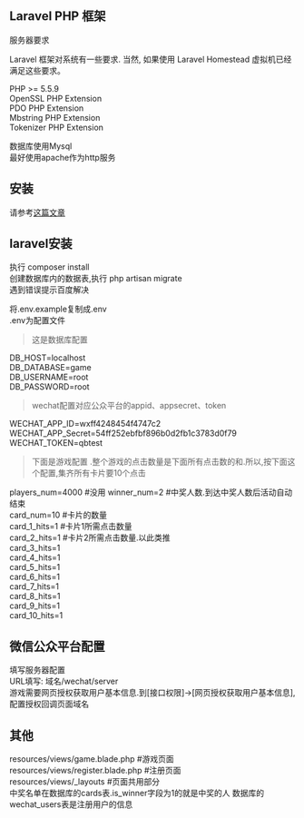 ## Laravel PHP 框架

服务器要求

Laravel 框架对系统有一些要求. 当然, 如果使用 Laravel Homestead 虚拟机已经满足这些要求。

PHP >= 5.5.9  
OpenSSL PHP Extension  
PDO PHP Extension  
Mbstring PHP Extension  
Tokenizer PHP Extension

数据库使用Mysql  
最好使用apache作为http服务  

## 安装
请参考[这篇文章](http://www.cnblogs.com/yanqing/p/5183556.html)  

## laravel安装
执行 composer install  
创建数据库内的数据表,执行 php artisan migrate  
遇到错误提示百度解决  

将.env.example复制成.env  
.env为配置文件  

>这是数据库配置  

DB_HOST=localhost  
DB_DATABASE=game  
DB_USERNAME=root  
DB_PASSWORD=root  

>wechat配置对应公众平台的appid、appsecret、token  

WECHAT_APP_ID=wxff4248454f4747c2  
WECHAT_APP_Secret=54ff252ebfbf896b0d2fb1c3783d0f79  
WECHAT_TOKEN=qbtest

>下面是游戏配置 .整个游戏的点击数量是下面所有点击数的和.所以,按下面这个配置,集齐所有卡片要10个点击 

players_num=4000 #没用
winner_num=2 #中奖人数.到达中奖人数后活动自动结束  
card_num=10 #卡片的数量  
card_1_hits=1 #卡片1所需点击数量  
card_2_hits=1 #卡片2所需点击数量.以此类推  
card_3_hits=1  
card_4_hits=1  
card_5_hits=1  
card_6_hits=1  
card_7_hits=1  
card_8_hits=1  
card_9_hits=1  
card_10_hits=1  

## 微信公众平台配置  
填写服务器配置  
URL填写: 域名/wechat/server  
游戏需要网页授权获取用户基本信息.到[接口权限]->[网页授权获取用户基本信息],配置授权回调页面域名  

## 其他
resources/views/game.blade.php #游戏页面  
resources/views/register.blade.php #注册页面  
resources/views/_layouts #页面共用部分  
中奖名单在数据库的cards表.is_winner字段为1的就是中奖的人
数据库的wechat_users表是注册用户的信息  
